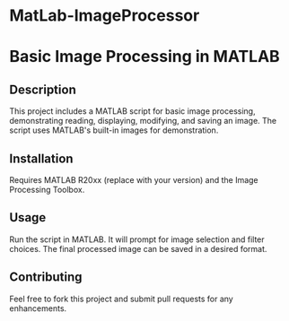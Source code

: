 # MatLab-ImageProcessor

# Basic Image Processing in MATLAB

## Description
This project includes a MATLAB script for basic image processing, demonstrating reading, displaying, modifying, and saving an image. The script uses MATLAB's built-in images for demonstration.

## Installation
Requires MATLAB R20xx (replace with your version) and the Image Processing Toolbox.

## Usage
Run the script in MATLAB. It will prompt for image selection and filter choices. The final processed image can be saved in a desired format.

## Contributing
Feel free to fork this project and submit pull requests for any enhancements.
